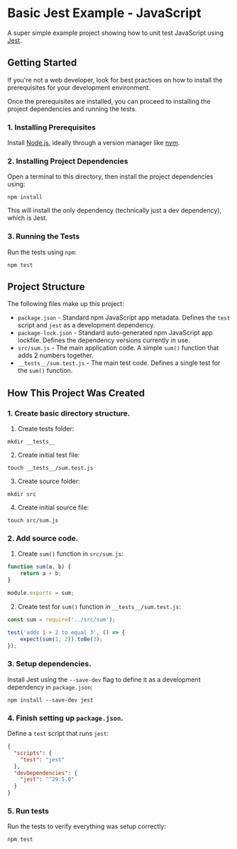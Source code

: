 # Basic Jest Example - JavaScript

A super simple example project showing how to unit test JavaScript using [Jest](https://jestjs.io).

## Getting Started

If you're not a web developer, look for best practices on how to install the prerequisites for your development environment.

Once the prerequisites are installed, you can proceed to installing the project dependencies and running the tests.

### 1. Installing Prerequisites

Install [Node.js](https://nodejs.org/en), ideally through a version manager like [nvm](https://github.com/nvm-sh/nvm).

### 2. Installing Project Dependencies

Open a terminal to this directory, then install the project dependencies using:

```Shell
npm install
```

This will install the only dependency (technically just a dev dependency), which is Jest.

### 3. Running the Tests

Run the tests using `npm`:

```Shell
npm test
```

## Project Structure

The following files make up this project:

* `package.json` - Standard npm JavaScript app metadata. Defines the `test` script and `jest` as a development dependency.
* `package-lock.json` - Standard auto-generated npm JavaScript app lockfile. Defines the dependency versions currently in use.
* `src/sum.js` - The main application code. A simple `sum()` function that adds 2 numbers together.
* `__tests__/sum.test.js` - The main test code. Defines a single test for the `sum()` function.

## How This Project Was Created

### 1. Create basic directory structure.

1. Create tests folder:

```Shell
mkdir __tests__
```

2. Create initial test file:

```Shell
touch __tests__/sum.test.js
```

3. Create source folder:

```Shell
mkdir src
```

4. Create initial source file:

```Shell
touch src/sum.js
```

### 2. Add source code.

1. Create `sum()` function in `src/sum.js`:

```JavaScript
function sum(a, b) {
    return a + b;
}

module.exports = sum;
```

2. Create test for `sum()` function in `__tests__/sum.test.js`:

```JavaScript
const sum = require('../src/sum');

test('adds 1 + 2 to equal 3', () => {
    expect(sum(1, 2)).toBe(3);
});
```

### 3. Setup dependencies.

Install Jest using the `--save-dev` flag to define it as a development dependency in `package.json`:

```Shell
npm install --save-dev jest
```

### 4. Finish setting up `package.json`.

Define a `test` script that runs `jest`:

```JSON
{
  "scripts": {
    "test": "jest"
  },
  "devDependencies": {
    "jest": "^29.5.0"
  }
}
```

### 5. Run tests

Run the tests to verify everything was setup correctly:

```Shell
npm test
```
